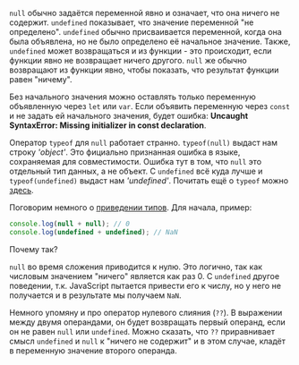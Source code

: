 `null` обычно задаётся переменной явно и означает, что она ничего не содержит. `undefined` показывает, что значение переменной "не определено". `undefined` обычно присваивается переменной, когда она была объявлена, но не было определено её начальное значение. Также, `undefined` может возвращаться и из функции - это происходит, если функции явно не возвращает ничего другого. `null` же обычно возвращают из функции явно, чтобы показать, что результат функции равен "ничему".

Без начального значения можно оставлять только переменную объявленную через `let` или `var`. Если объявить переменную через `const` и не задать ей начального значения, будет ошибка: **Uncaught SyntaxError: Missing initializer in const declaration**.

Оператор `typeof` для `null` работает странно. `typeof(null)` выдаст нам строку *'object'*. Это фициально признанная ошибка в языке, сохраняемая для совместимости. Ошибка тут в том, что `null` это отдельный тип данных, а не объект. С `undefined` всё куда лучше и `typeof(undefined)` выдаст нам *'undefined'*. Почитать ещё о `typeof` можно [здесь](/js/typecasting/#typeof).

Поговорим немного о [приведении типов](/js/typecasting/). Для начала, пример:

```js
console.log(null + null); // 0
console.log(undefined + undefined); // NaN
```

Почему так?

`null` во время сложения приводится к нулю. Это логично, так как числовым значением "ничего" является как раз 0.
С `undefined` другое поведении, т.к. JavaScript пытается привести его к числу, но у него не получается и в результате мы получаем `NaN`.

Немного упомяну и про оператор нулевого слияния (`??`). В выражении между двумя операндами, он будет возвращать первый операнд, если он не равен `null` или `undefined`. Можно сказать, что `??` приравнивает смысл `undefined` и `null` к "ничего не содержит" и в этом случае, кладёт в переменную значение второго операнда.
